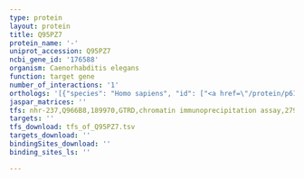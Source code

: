 ```yaml
---
type: protein
layout: protein
title: Q95PZ7
protein_name: '-'
uniprot_accession: Q95PZ7
ncbi_gene_id: '176588'
organism: Caenorhabditis elegans
function: target gene
number_of_interactions: '1'
orthologs: '[{"species": "Homo sapiens", "id": ["<a href=\"/protein/p61289\">P61289</a>"]}, {"species": "Mus musculus", "id": ["<a href=\"/protein/p61290\">P61290</a>"]}, {"species": "Rattus norvegicus", "id": ["<a href=\"/protein/q5fvm2\">Q5FVM2</a>"]}, {"species": "Drosophila melanogaster", "id": ["<a href=\"/protein/q9v3p3\">Q9V3P3</a>"]}, {"species": "Danio rerio", "id": ["<a href=\"/protein/q7zu20\">Q7ZU20</a>"]}]'
jaspar_matrices: ''
tfs: nhr-237,Q966B8,189970,GTRD,chromatin immunoprecipitation assay,27924024%5Buid%5D,No
targets: ''
tfs_download: tfs_of_Q95PZ7.tsv
targets_download: ''
bindingSites_download: ''
binding_sites_ls: ''

---
```

